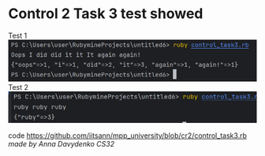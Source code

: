 <h1 > Control 2 Task 3 test showed </h1>

Test 1
![img.png](img.png)
Test 2
![img_1.png](img_1.png)

 code https://github.com/iitsann/mpp_university/blob/cr2/control_task3.rb 
<i>made by Anna Davydenko CS32</i>
